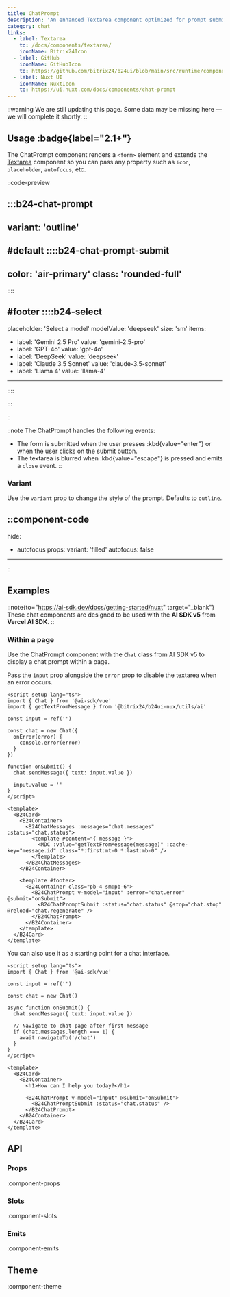 ```yaml
---
title: ChatPrompt
description: 'An enhanced Textarea component optimized for prompt submission in AI chat interfaces.'
category: chat
links:
  - label: Textarea
    to: /docs/components/textarea/
    iconName: Bitrix24Icon
  - label: GitHub
    iconName: GitHubIcon
    to: https://github.com/bitrix24/b24ui/blob/main/src/runtime/components/ChatPrompt.vue
  - label: Nuxt UI
    iconName: NuxtIcon
    to: https://ui.nuxt.com/docs/components/chat-prompt
---
```


::warning
We are still updating this page. Some data may be missing here — we will complete it shortly.
::

## Usage :badge{label="2.1+"}

The ChatPrompt component renders a `<form>` element and extends the [Textarea](/docs/components/textarea/) component so you can pass any property such as `icon`, `placeholder`, `autofocus`, etc.

::code-preview

:::b24-chat-prompt
---
variant: 'outline'
---

#default
::::b24-chat-prompt-submit
---
color: 'air-primary'
class: 'rounded-full'
---
::::

#footer
::::b24-select
---
placeholder: 'Select a model'
modelValue: 'deepseek'
size: 'sm'
items:
  - label: 'Gemini 2.5 Pro'
    value: 'gemini-2.5-pro'
  - label: 'GPT-4o'
    value: 'gpt-4o'
  - label: 'DeepSeek'
    value: 'deepseek'
  - label: 'Claude 3.5 Sonnet'
    value: 'claude-3.5-sonnet'
  - label: 'Llama 4'
    value: 'llama-4'
---
::::

:::

::

::note
The ChatPrompt handles the following events:

- The form is submitted when the user presses :kbd{value="enter"} or when the user clicks on the submit button.
- The textarea is blurred when :kbd{value="escape"} is pressed and emits a `close` event.
::

### Variant

Use the `variant` prop to change the style of the prompt. Defaults to `outline`.

::component-code
---
hide:
  - autofocus
props:
  variant: 'filled'
  autofocus: false
---
::

## Examples

::note{to="https://ai-sdk.dev/docs/getting-started/nuxt" target="_blank"}
These chat components are designed to be used with the **AI SDK v5** from **Vercel AI SDK**.
::

### Within a page

Use the ChatPrompt component with the `Chat` class from AI SDK v5 to display a chat prompt within a page.

Pass the `input` prop alongside the `error` prop to disable the textarea when an error occurs.

```vue [pages/\[id\\].vue] {2,5,13-17,32,34}
<script setup lang="ts">
import { Chat } from '@ai-sdk/vue'
import { getTextFromMessage } from '@bitrix24/b24ui-nux/utils/ai'

const input = ref('')

const chat = new Chat({
  onError(error) {
    console.error(error)
  }
})

function onSubmit() {
  chat.sendMessage({ text: input.value })

  input.value = ''
}
</script>

<template>
  <B24Card>
    <B24Container>
      <B24ChatMessages :messages="chat.messages" :status="chat.status">
        <template #content="{ message }">
          <MDC :value="getTextFromMessage(message)" :cache-key="message.id" class="*:first:mt-0 *:last:mb-0" />
        </template>
      </B24ChatMessages>
    </B24Container>

    <template #footer>
      <B24Container class="pb-4 sm:pb-6">
        <B24ChatPrompt v-model="input" :error="chat.error" @submit="onSubmit">
          <B24ChatPromptSubmit :status="chat.status" @stop="chat.stop" @reload="chat.regenerate" />
        </B24ChatPrompt>
      </B24Container>
    </template>
  </B24Card>
</template>
```

You can also use it as a starting point for a chat interface.

```vue [pages/index.vue] {2,4,8-15,23,25}
<script setup lang="ts">
import { Chat } from '@ai-sdk/vue'

const input = ref('')

const chat = new Chat()

async function onSubmit() {
  chat.sendMessage({ text: input.value })

  // Navigate to chat page after first message
  if (chat.messages.length === 1) {
    await navigateTo('/chat')
  }
}
</script>

<template>
  <B24Card>
    <B24Container>
      <h1>How can I help you today?</h1>

      <B24ChatPrompt v-model="input" @submit="onSubmit">
        <B24ChatPromptSubmit :status="chat.status" />
      </B24ChatPrompt>
    </B24Container>
  </B24Card>
</template>
```

## API

### Props

:component-props

### Slots

:component-slots

### Emits

:component-emits

## Theme

:component-theme
